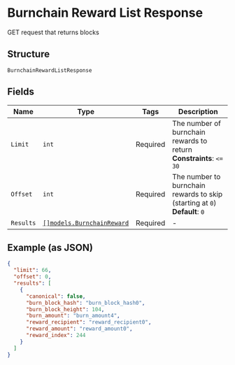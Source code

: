 # Burnchain Reward List Response

GET request that returns blocks

## Structure

`BurnchainRewardListResponse`

## Fields

| Name      | Type                                                               | Tags     | Description                                                                   |
| --------- | ------------------------------------------------------------------ | -------- | ----------------------------------------------------------------------------- |
| `Limit`   | `int`                                                              | Required | The number of burnchain rewards to return<br>**Constraints**: `<= 30`         |
| `Offset`  | `int`                                                              | Required | The number to burnchain rewards to skip (starting at `0`)<br>**Default**: `0` |
| `Results` | [`[]models.BurnchainReward`](../../doc/models/burnchain-reward.md) | Required | -                                                                             |

## Example (as JSON)

```json
{
  "limit": 66,
  "offset": 0,
  "results": [
    {
      "canonical": false,
      "burn_block_hash": "burn_block_hash0",
      "burn_block_height": 104,
      "burn_amount": "burn_amount4",
      "reward_recipient": "reward_recipient0",
      "reward_amount": "reward_amount0",
      "reward_index": 244
    }
  ]
}
```
